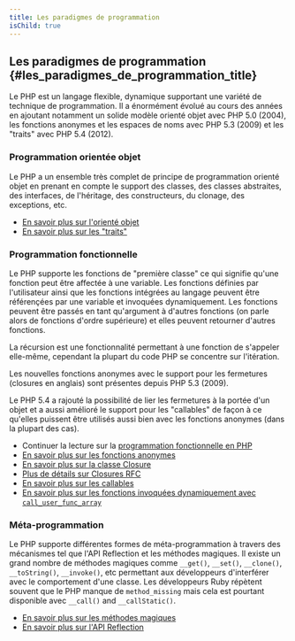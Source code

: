 ```yaml
---
title: Les paradigmes de programmation
isChild: true
---
```


## Les paradigmes de programmation {#les_paradigmes_de_programmation_title}

Le PHP est un langage flexible, dynamique supportant une variété de technique de programmation. Il a énormément évolué au 
cours des années en ajoutant notamment un solide modèle orienté objet avec PHP 5.0 (2004), les fonctions anonymes et 
les espaces de noms avec PHP 5.3 (2009) et les "traits" avec PHP 5.4 (2012).

### Programmation orientée objet

Le PHP a un ensemble très complet de principe de programmation orienté objet en prenant en compte le support des classes, 
des classes abstraites, des interfaces, de l'héritage, des constructeurs, du clonage, des exceptions, etc. 

* [En savoir plus sur l'orienté objet][oop]
* [En savoir plus sur les "traits"][traits]

### Programmation fonctionnelle

Le PHP supporte les fonctions de "première classe" ce qui signifie qu'une fonction peut être affectée à une variable. 
Les fonctions définies par l'utilisateur ainsi que les fonctions intégrées au langage peuvent être référençées par une 
variable et invoquées dynamiquement. Les fonctions peuvent être passés en tant qu'argument à d'autres fonctions (on 
parle alors de fonctions d'ordre supérieure) et elles peuvent retourner d'autres fonctions.

La récursion est une fonctionnalité permettant à une fonction de s'appeler elle-même, cependant la plupart du code 
PHP se concentre sur l'itération.

Les nouvelles fonctions anonymes avec le support pour les fermetures (closures en anglais) sont présentes depuis 
PHP 5.3 (2009).

Le PHP 5.4 a rajouté la possibilité de lier les fermetures à la portée d'un objet et a aussi amélioré le support pour 
les "callables" de façon à ce qu'elles puissent être utilisés aussi bien avec les fonctions anonymes (dans la plupart des 
cas).

* Continuer la lecture sur la [programmation fonctionnelle en PHP](/php-the-right-way/pages/Functional-Programming.html)
* [En savoir plus sur les fonctions anonymes][anonymous-functions]
* [En savoir plus sur la classe Closure][closure-class]
* [Plus de détails sur Closures RFC][closures-rfc]
* [En savoir plus sur les callables][callables]
* [En savoir plus sur les fonctions invoquées dynamiquement avec `call_user_func_array`][call-user-func-array]

### Méta-programmation

Le PHP supporte différentes formes de méta-programmation à travers des mécanismes tel que l'API Reflection et les 
méthodes magiques. Il existe un grand nombre de méthodes magiques comme `__get()`, `__set()`, `__clone()`, 
`__toString()`, `__invoke()`, etc permettant aux développeurs d'interférer avec le comportement d'une classe. Les 
développeurs Ruby répètent souvent que le PHP manque de `method_missing` mais cela est pourtant disponible avec 
`__call()` and `__callStatic()`.

* [En savoir plus sur les méthodes magiques][magic-methods]
* [En savoir plus sur l'API Reflection][reflection]

[namespaces]: http://php.net/manual/fr/language.namespaces.php
[overloading]: http://php.net/manual/fr/language.oop5.overloading.php
[oop]: http://www.php.net/manual/fr/language.oop5.php
[anonymous-functions]: http://www.php.net/manual/fr/functions.anonymous.php
[closure-class]: http://php.net/manual/fr/class.closure.php
[callables]: http://php.net/manual/fr/language.types.callable.php
[magic-methods]: http://php.net/manual/fr/language.oop5.magic.php
[reflection]: http://www.php.net/manual/fr/intro.reflection.php
[traits]: http://www.php.net/traits
[call-user-func-array]: http://php.net/manual/fr/function.call-user-func-array.php
[closures-rfc]: https://wiki.php.net/rfc/closures
